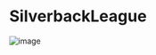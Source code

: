 # SilverbackLeague

![image](https://user-images.githubusercontent.com/86350174/163178968-90dee6f1-2ff6-496f-848d-125604399ca9.png)
